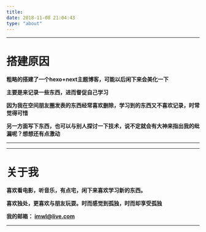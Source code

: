 ```yaml
---
title: 
date: 2018-11-08 21:04:43
type: "about"
---
```


****
# 搭建原因


**粗略的搭建了一个hexo+next主题博客，可能以后闲下来会美化一下**


**主要是来记录一些东西，进而督促自己学习**


**因为我在空间朋友圈发表的东西经常喜欢删除，学习到的东西又不喜欢记录，时常觉得可惜**


**另一方面写下东西，也可以与别人探讨一下技术，说不定就会有大神来指出我的纰漏呢？想想还有点激动**


******





******


# 关于我

**喜欢看电影，听音乐，有点宅，闲下来喜欢学习新的东西。**


**喜欢独处，更喜欢与朋友玩耍。时而感觉到孤独，时而却享受孤独**



**我的邮箱： imwl@live.com**


******

